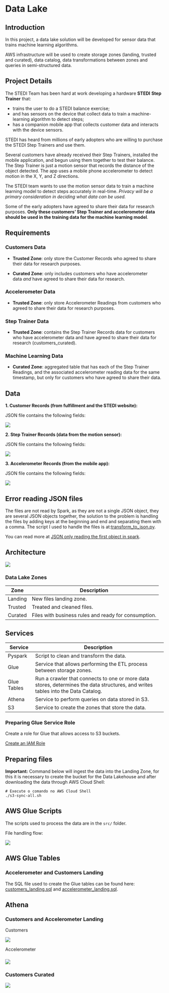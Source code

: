 # Data Lake

## Introduction

In this project, a data lake solution will be developed for sensor data that trains machine learning algorithms.

AWS infrastructure will be used to create storage zones (landing, trusted and curated), data catalog, data transformations between zones and queries in semi-structured data.

## Project Details

The STEDI Team has been hard at work developing a hardware **STEDI** **Step Trainer** that:

- trains the user to do a STEDI balance exercise;
- and has sensors on the device that collect data to train a machine-learning algorithm to detect steps;
- has a companion mobile app that collects customer data and interacts with the device sensors.

STEDI has heard from millions of early adopters who are willing to purchase the STEDI Step Trainers and use them.

Several customers have already received their Step Trainers, installed the mobile application, and begun using them together to test their balance. The Step Trainer is just a motion sensor that records the distance of the object detected. The app uses a mobile phone accelerometer to detect motion in the X, Y, and Z directions.

The STEDI team wants to use the motion sensor data to train a machine learning model to detect steps accurately in real-time. *Privacy will be a primary consideration in deciding what data can be used.*

Some of the early adopters have agreed to share their data for research purposes. **Only these customers’ Step Trainer and accelerometer data should be used in the training data for the machine learning model**.

## Requirements

### Customers Data

- **Trusted Zone**: only store the Customer Records who agreed to share their data for research purposes.

- **Curated Zone**: only includes customers who have accelerometer data *and* have agreed to share their data for research.

### Accelerometer Data

- **Trusted Zone**: only store Accelerometer Readings from customers who agreed to share their data for research purposes.

### Step Trainer Data

- **Trusted Zone**: contains the Step Trainer Records data for customers who have accelerometer data and have agreed to share their data for research (customers_curated).

### Machine Learning Data

- **Curated Zone**: aggregated table that has each of the Step Trainer Readings, and the associated accelerometer reading data for the same timestamp, but only for customers who have agreed to share their data.

## Data

**1. Customer Records (from fulfillment and the STEDI website):**

JSON file contains the following fields:

![](/imgs/customers_json.svg)

**2. Step Trainer Records (data from the motion sensor):**

JSON file contains the following fields:

![](/imgs/step_trainer_json.svg)

**3. Accelerometer Records (from the mobile app):**

JSON file contains the following fields:

![](/imgs/accelerometer_json.svg)

## Error reading JSON files

The files are not read by Spark, as they are not a single JSON object, they are several JSON objects together, the solution to the problem is handling the files by adding keys at the beginning and end and separating them with a comma. The script I used to handle the files is at:[transform_to_json.py]().

You can read more at [JSON only reading the first object in spark](https://stackoverflow.com/questions/47458463/read-json-only-reading-the-first-object-in-spark).

## Architecture

![](/imgs/Data%20Lake.svg)

### Data Lake Zones

| Zone    | Description                      |
| ------- | -------------------------------- |
| Landing | New files landing zone. |
| Trusted | Treated and cleaned files.      |
| Curated | Files with business rules and ready for consumption.  |

## Services

| Service         | Description                                                                     |
| --------------- | ------------------------------------------------------------------------------- |
| Pyspark         | Script to clean and transform the data.                    |
| Glue        | Service that allows performing the ETL process between storage zones. |
| Glue Tables | Run a crawler that connects to one or more data stores, determines the data structures, and writes tables into the Data Catalog.                                   |
| Athena      | Service to perform queries on data stored in S3.               |
| S3          | Service to create the zones that store the data.                           |

### Preparing Glue Service Role

Create a role for Glue that allows access to S3 buckets.

[Create an IAM Role](https://docs.aws.amazon.com/glue/latest/dg/create-an-iam-role.html)

## Preparing files

**Important:**  Command below will ingest the data into the Landing Zone, for this it is necessary to create the bucket for the Data Lakehouse and after downloading the data through AWS Cloud Shell:

```shell
# Execute o comando no AWS Cloud Shell
./s3-sync-all.sh
```

## AWS Glue Scripts

The scripts used to process the data are in the `src/` folder.

File handling flow:

![](/imgs/Data%20Lineage.svg)

## AWS Glue Tables

### Accelerometer and Customers Landing

The SQL file used to create the Glue tables can be found here: [customers_landing.sql](./sql/customer_landing.sql) and [accelerometer_landing.sql](/sql/accelerometer_landing.sql).

## Athena

### Customers and Accelerometer Landing

Customers

![](/imgs/customer_landing.png)

Accelerometer

### ![](/imgs/accelerometer_landing.png)

### Customers Curated

![](/imgs/customers_curated.png)
